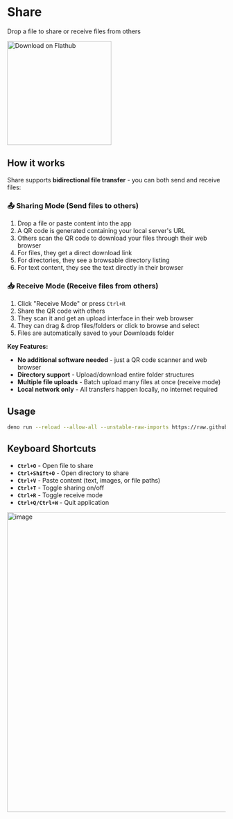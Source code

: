 # Share

Drop a file to share or receive files from others

<a href='https://flathub.org/apps/io.github.sigmasd.share'>
  <img width='240' alt='Download on Flathub' src='https://dl.flathub.org/assets/badges/flathub-badge-i-en.png'/>
</a>

## How it works

Share supports **bidirectional file transfer** - you can both send and receive
files:

### 📤 **Sharing Mode** (Send files to others)

1. Drop a file or paste content into the app
2. A QR code is generated containing your local server's URL
3. Others scan the QR code to download your files through their web browser
4. For files, they get a direct download link
5. For directories, they see a browsable directory listing
6. For text content, they see the text directly in their browser

### 📥 **Receive Mode** (Receive files from others)

1. Click "Receive Mode" or press `Ctrl+R`
2. Share the QR code with others
3. They scan it and get an upload interface in their web browser
4. They can drag & drop files/folders or click to browse and select
5. Files are automatically saved to your Downloads folder

**Key Features:**

- **No additional software needed** - just a QR code scanner and web browser
- **Directory support** - Upload/download entire folder structures
- **Multiple file uploads** - Batch upload many files at once (receive mode)
- **Local network only** - All transfers happen locally, no internet required

## Usage

```bash
deno run --reload --allow-all --unstable-raw-imports https://raw.githubusercontent.com/sigmaSd/qr-share/master/src/main.ts
```

## Keyboard Shortcuts

- **`Ctrl+O`** - Open file to share
- **`Ctrl+Shift+O`** - Open directory to share
- **`Ctrl+V`** - Paste content (text, images, or file paths)
- **`Ctrl+T`** - Toggle sharing on/off
- **`Ctrl+R`** - Toggle receive mode
- **`Ctrl+Q/Ctrl+W`** - Quit application

<img width="522" height="692" alt="image" src="https://github.com/user-attachments/assets/93e66598-38df-4b0d-890c-1a519d42163d" />
